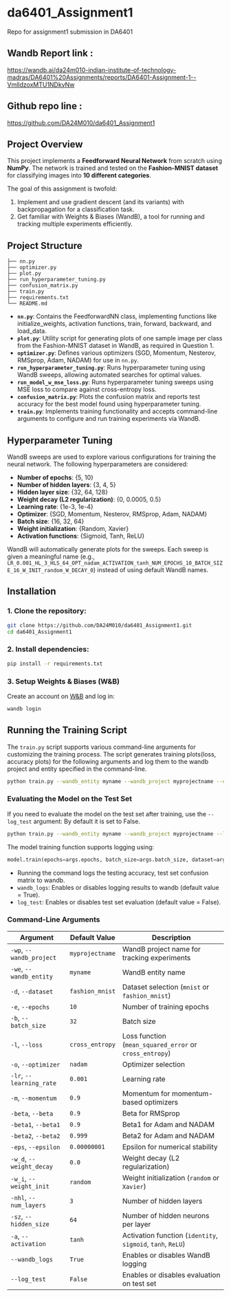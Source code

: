 # da6401_Assignment1
Repo for assignment1 submission in DA6401

## Wandb Report link : 
https://wandb.ai/da24m010-indian-institute-of-technology-madras/DA6401%20Assignments/reports/DA6401-Assignment-1--VmlldzoxMTU1NDkyNw

## Github repo line :
https://github.com/DA24M010/da6401_Assignment1

## Project Overview
This project implements a **Feedforward Neural Network** from scratch using **NumPy**. The network is trained and tested on the **Fashion-MNIST dataset** for classifying images into **10 different categories**.

The goal of this assignment is twofold:
1. Implement and use gradient descent (and its variants) with backpropagation for a classification task.
2. Get familiar with Weights & Biases (WandB), a tool for running and tracking multiple experiments efficiently.

## Project Structure
```
├── nn.py              
├── optimizer.py          
├── plot.py                
├── run_hyperparameter_tuning.py 
├── confusion_matrix.py    
├── train.py               
├── requirements.txt        
└── README.md               

```

- **`nn.py`**: Contains the FeedforwardNN class, implementing functions like initialize_weights, activation functions, train, forward, backward, and load_data.
- **`plot.py`**: Utility script for generating plots of one sample image per class from the Fashion-MNIST dataset in WandB, as required in Question 1.
- **`optimizer.py`**: Defines various optimizers (SGD, Momentum, Nesterov, RMSprop, Adam, NADAM) for use in `nn.py`.
- **`run_hyperparameter_tuning.py`**: Runs hyperparameter tuning using WandB sweeps, allowing automated searches for optimal values.
- **`run_model_w_mse_loss.py`**: Runs hyperparameter tuning sweeps using MSE loss to compare against cross-entropy loss.
- **`confusion_matrix.py`**: Plots the confusion matrix and reports test accuracy for the best model found using hyperparameter tuning.
- **`train.py`**: Implements training functionality and accepts command-line arguments to configure and run training experiments via WandB.

## Hyperparameter Tuning

WandB sweeps are used to explore various configurations for training the neural network. The following hyperparameters are considered:

- **Number of epochs**: {5, 10}
- **Number of hidden layers**: {3, 4, 5}
- **Hidden layer size**: {32, 64, 128}
- **Weight decay (L2 regularization)**: {0, 0.0005, 0.5}
- **Learning rate**: {1e-3, 1e-4}
- **Optimizer**: {SGD, Momentum, Nesterov, RMSprop, Adam, NADAM}
- **Batch size**: {16, 32, 64}
- **Weight initialization**: {Random, Xavier}
- **Activation functions**: {Sigmoid, Tanh, ReLU}

WandB will automatically generate plots for the sweeps. Each sweep is given a meaningful name (e.g., 
`LR_0.001_HL_3_HLS_64_OPT_nadam_ACTIVATION_tanh_NUM_EPOCHS_10_BATCH_SIZE_16_W_INIT_random_W_DECAY_0`) instead of using default WandB names.

## Installation
### 1. Clone the repository:
```sh
git clone https://github.com/DA24M010/da6401_Assignment1.git
cd da6401_Assignment1
```

### 2. Install dependencies:
```sh
pip install -r requirements.txt
```

### 3. Setup Weights & Biases (W&B)
Create an account on [W&B](https://wandb.ai/) and log in:
```sh
wandb login
```


## Running the Training Script

The `train.py` script supports various command-line arguments for customizing the training process.
The script generates training plots(loss, accuracy plots) for the following arguments and log them to the wandb project and entity specified in the command-line.

```bash
python train.py --wandb_entity myname --wandb_project myprojectname --dataset fashion_mnist --batch_size 128 --epochs 20
```

### Evaluating the Model on the Test Set

If you need to evaluate the model on the test set after training, use the `--log_test` argument:
By default it is set to False.

```bash
python train.py --wandb_entity myname --wandb_project myprojectname --log_test True
```

The model training function supports logging using:

```python
model.train(epochs=args.epochs, batch_size=args.batch_size, dataset=args.dataset, wandb_logs=args.wandb_logs, log_test=args.log_test)
```
-  Running the command logs the testing accuracy, test set confusion matrix to wandb.
- `wandb_logs`: Enables or disables logging results to wandb (default value = True).
- `log_test`: Enables or disables test set evaluation (default value = False).

### Command-Line Arguments

| Argument | Default Value | Description |
|----------|--------------|-------------|
| `-wp`, `--wandb_project` | `myprojectname` | WandB project name for tracking experiments |
| `-we`, `--wandb_entity` | `myname` | WandB entity name |
| `-d`, `--dataset` | `fashion_mnist` | Dataset selection (`mnist` or `fashion_mnist`) |
| `-e`, `--epochs` | `10` | Number of training epochs |
| `-b`, `--batch_size` | `32` | Batch size |
| `-l`, `--loss` | `cross_entropy` | Loss function (`mean_squared_error` or `cross_entropy`) |
| `-o`, `--optimizer` | `nadam` | Optimizer selection |
| `-lr`, `--learning_rate` | `0.001` | Learning rate |
| `-m`, `--momentum` | `0.9` | Momentum for momentum-based optimizers |
| `-beta`, `--beta` | `0.9` | Beta for RMSprop |
| `-beta1`, `--beta1` | `0.9` | Beta1 for Adam and NADAM |
| `-beta2`, `--beta2` | `0.999` | Beta2 for Adam and NADAM |
| `-eps`, `--epsilon` | `0.00000001` | Epsilon for numerical stability |
| `-w_d`, `--weight_decay` | `0.0` | Weight decay (L2 regularization) |
| `-w_i`, `--weight_init` | `random` | Weight initialization (`random` or `Xavier`) |
| `-nhl`, `--num_layers` | `3` | Number of hidden layers |
| `-sz`, `--hidden_size` | `64` | Number of hidden neurons per layer |
| `-a`, `--activation` | `tanh` | Activation function (`identity`, `sigmoid`, `tanh`, `ReLU`) |
| `--wandb_logs` | `True` | Enables or disables WandB logging |
| `--log_test` | `False` | Enables or disables evaluation on test set |
